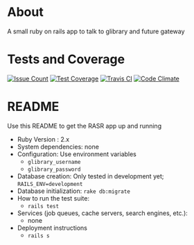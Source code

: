# About

A small ruby on rails app to talk to glibrary and future gateway

# Tests and Coverage

[![Issue Count](https://codeclimate.com/github/brucellino/rasr-app/badges/issue_count.svg)](https://codeclimate.com/github/brucellino/rasr-app) [![Test Coverage](https://codeclimate.com/github/brucellino/rasr-app/badges/coverage.svg)](https://codeclimate.com/github/brucellino/rasr-app/coverage) [![Travis CI](https://img.shields.io/travis/brucellino/rasr-app.svg?style=flat-square)](https://travis-ci.org/brucellino/rasr-app) [![Code Climate](https://codeclimate.com/github/brucellino/rasr-app/badges/gpa.svg)](https://codeclimate.com/github/brucellino/rasr-app)

# README

Use this README to get the RASR app up and running

* Ruby Version : 2.x
* System dependencies: none
* Configuration: Use environment variables
  - `glibrary_username`
  - `glibrary_password`
* Database creation: Only tested in development yet; `RAILS_ENV=development`
* Database initialization: `rake db:migrate`
* How to run the test suite:
  - `rails test`
* Services (job queues, cache servers, search engines, etc.):
  - none
* Deployment instructions
  - `rails s`

